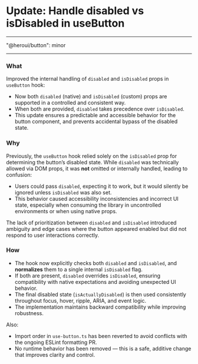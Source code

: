 # Update: Handle disabled vs isDisabled in useButton

---

"@heroui/button": minor

---

### What

Improved the internal handling of `disabled` and `isDisabled` props in `useButton` hook:

- Now both `disabled` (native) and `isDisabled` (custom) props are supported in a controlled and consistent way.
- When both are provided, `disabled` takes precedence over `isDisabled`.
- This update ensures a predictable and accessible behavior for the button component, and prevents accidental bypass of the disabled state.

### Why

Previously, the `useButton` hook relied solely on the `isDisabled` prop for determining the button’s disabled state. While `disabled` was technically allowed via DOM props, it was **not** omitted or internally handled, leading to confusion:

- Users could pass `disabled`, expecting it to work, but it would silently be ignored unless `isDisabled` was also set.
- This behavior caused accessibility inconsistencies and incorrect UI state, especially when consuming the library in uncontrolled environments or when using native props.

The lack of prioritization between `disabled` and `isDisabled` introduced ambiguity and edge cases where the button appeared enabled but did not respond to user interactions correctly.

### How

- The hook now explicitly checks both `disabled` and `isDisabled`, and **normalizes** them to a single internal `isDisabled` flag.
- If both are present, `disabled` overrides `isDisabled`, ensuring compatibility with native expectations and avoiding unexpected UI behavior.
- The final disabled state (`isActuallyDisabled`) is then used consistently throughout focus, hover, ripple, ARIA, and event logic.
- The implementation maintains backward compatibility while improving robustness.

Also:
- Import order in `use-button.ts` has been reverted to avoid conflicts with the ongoing ESLint formatting PR.
- No runtime behavior has been removed — this is a safe, additive change that improves clarity and control.

